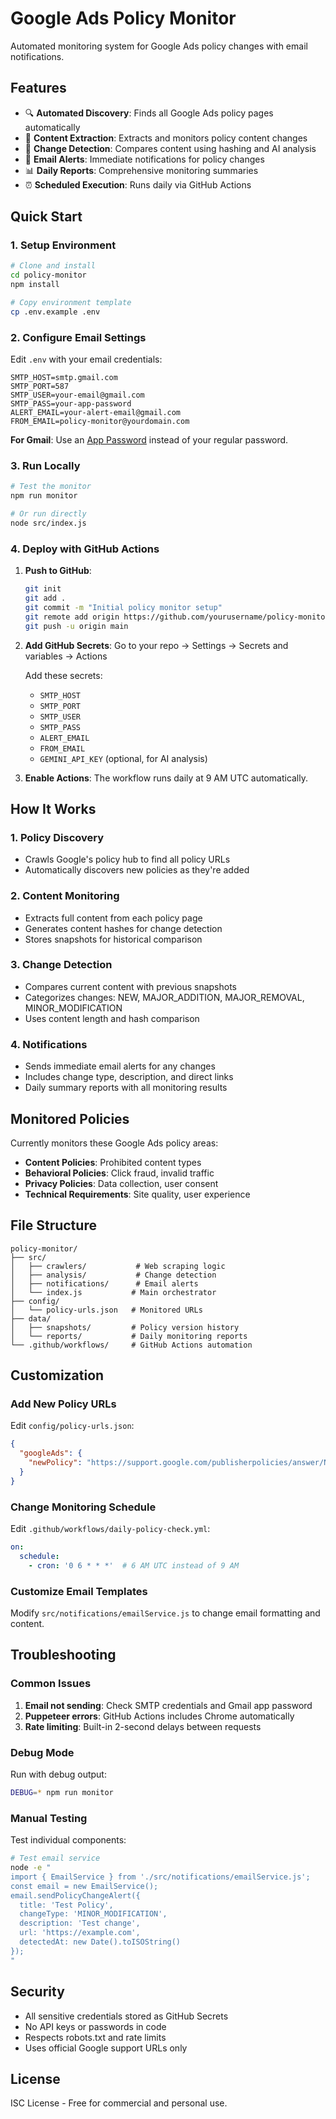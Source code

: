 # Google Ads Policy Monitor

Automated monitoring system for Google Ads policy changes with email notifications.

## Features

- 🔍 **Automated Discovery**: Finds all Google Ads policy pages automatically
- 📄 **Content Extraction**: Extracts and monitors policy content changes
- 🔄 **Change Detection**: Compares content using hashing and AI analysis
- 📧 **Email Alerts**: Immediate notifications for policy changes
- 📊 **Daily Reports**: Comprehensive monitoring summaries
- ⏰ **Scheduled Execution**: Runs daily via GitHub Actions

## Quick Start

### 1. Setup Environment

```bash
# Clone and install
cd policy-monitor
npm install

# Copy environment template
cp .env.example .env
```

### 2. Configure Email Settings

Edit `.env` with your email credentials:

```env
SMTP_HOST=smtp.gmail.com
SMTP_PORT=587
SMTP_USER=your-email@gmail.com
SMTP_PASS=your-app-password
ALERT_EMAIL=your-alert-email@gmail.com
FROM_EMAIL=policy-monitor@yourdomain.com
```

**For Gmail**: Use an [App Password](https://support.google.com/accounts/answer/185833) instead of your regular password.

### 3. Run Locally

```bash
# Test the monitor
npm run monitor

# Or run directly
node src/index.js
```

### 4. Deploy with GitHub Actions

1. **Push to GitHub**:
   ```bash
   git init
   git add .
   git commit -m "Initial policy monitor setup"
   git remote add origin https://github.com/yourusername/policy-monitor.git
   git push -u origin main
   ```

2. **Add GitHub Secrets**:
   Go to your repo → Settings → Secrets and variables → Actions

   Add these secrets:
   - `SMTP_HOST`
   - `SMTP_PORT` 
   - `SMTP_USER`
   - `SMTP_PASS`
   - `ALERT_EMAIL`
   - `FROM_EMAIL`
   - `GEMINI_API_KEY` (optional, for AI analysis)

3. **Enable Actions**: The workflow runs daily at 9 AM UTC automatically.

## How It Works

### 1. Policy Discovery
- Crawls Google's policy hub to find all policy URLs
- Automatically discovers new policies as they're added

### 2. Content Monitoring
- Extracts full content from each policy page
- Generates content hashes for change detection
- Stores snapshots for historical comparison

### 3. Change Detection
- Compares current content with previous snapshots
- Categorizes changes: NEW, MAJOR_ADDITION, MAJOR_REMOVAL, MINOR_MODIFICATION
- Uses content length and hash comparison

### 4. Notifications
- Sends immediate email alerts for any changes
- Includes change type, description, and direct links
- Daily summary reports with all monitoring results

## Monitored Policies

Currently monitors these Google Ads policy areas:

- **Content Policies**: Prohibited content types
- **Behavioral Policies**: Click fraud, invalid traffic
- **Privacy Policies**: Data collection, user consent
- **Technical Requirements**: Site quality, user experience

## File Structure

```
policy-monitor/
├── src/
│   ├── crawlers/           # Web scraping logic
│   ├── analysis/           # Change detection
│   ├── notifications/      # Email alerts
│   └── index.js           # Main orchestrator
├── config/
│   └── policy-urls.json   # Monitored URLs
├── data/
│   ├── snapshots/         # Policy version history
│   └── reports/           # Daily monitoring reports
└── .github/workflows/     # GitHub Actions automation
```

## Customization

### Add New Policy URLs

Edit `config/policy-urls.json`:

```json
{
  "googleAds": {
    "newPolicy": "https://support.google.com/publisherpolicies/answer/NEW_ID"
  }
}
```

### Change Monitoring Schedule

Edit `.github/workflows/daily-policy-check.yml`:

```yaml
on:
  schedule:
    - cron: '0 6 * * *'  # 6 AM UTC instead of 9 AM
```

### Customize Email Templates

Modify `src/notifications/emailService.js` to change email formatting and content.

## Troubleshooting

### Common Issues

1. **Email not sending**: Check SMTP credentials and Gmail app password
2. **Puppeteer errors**: GitHub Actions includes Chrome automatically
3. **Rate limiting**: Built-in 2-second delays between requests

### Debug Mode

Run with debug output:

```bash
DEBUG=* npm run monitor
```

### Manual Testing

Test individual components:

```bash
# Test email service
node -e "
import { EmailService } from './src/notifications/emailService.js';
const email = new EmailService();
email.sendPolicyChangeAlert({
  title: 'Test Policy',
  changeType: 'MINOR_MODIFICATION',
  description: 'Test change',
  url: 'https://example.com',
  detectedAt: new Date().toISOString()
});
"
```

## Security

- All sensitive credentials stored as GitHub Secrets
- No API keys or passwords in code
- Respects robots.txt and rate limits
- Uses official Google support URLs only

## License

ISC License - Free for commercial and personal use.
